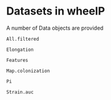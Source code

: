 # Datasets in wheelP

A number of Data objects are provided

	All.filtered

	Elongation

	Features

	Map.colonization

	Pi
	
	Strain.auc
